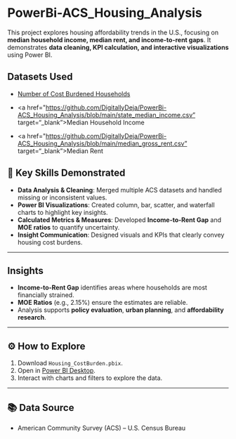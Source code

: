 # PowerBi-ACS_Housing_Analysis

This project explores housing affordability trends in the U.S., focusing on **median household income, median rent, and income-to-rent gaps**. It demonstrates **data cleaning, KPI calculation, and interactive visualizations** using Power BI.  

## Datasets Used
- <a  href="https://github.com/DigitallyDeja/PowerBi-ACS_Housing_Analysis/blob/main/income_percentage.csv” target=“_blank">Number of Cost Burdened Households</a>

- <a  href="https://github.com/DigitallyDeja/PowerBi-ACS_Housing_Analysis/blob/main/state_median_income.csv” target=“_blank”>Median Household Income</a>

- <a href="https://github.com/DigitallyDeja/PowerBi-ACS_Housing_Analysis/blob/main/median_gross_rent.csv” target=“_blank”>Median Rent</a>

## 🔑 Key Skills Demonstrated
- **Data Analysis & Cleaning**: Merged multiple ACS datasets and handled missing or inconsistent values.  
- **Power BI Visualizations**: Created column, bar, scatter, and waterfall charts to highlight key insights.  
- **Calculated Metrics & Measures**: Developed **Income-to-Rent Gap** and **MOE ratios** to quantify uncertainty.  
- **Insight Communication**: Designed visuals and KPIs that clearly convey housing cost burdens.  

---

## Insights
- **Income-to-Rent Gap** identifies areas where households are most financially strained.  
- **MOE Ratios** (e.g., 2.15%) ensure the estimates are reliable.  
- Analysis supports **policy evaluation**, **urban planning**, and **affordability research**.  

---

## ⚙️ How to Explore
1. Download `Housing_CostBurden.pbix`.  
2. Open in [Power BI Desktop](https://powerbi.microsoft.com/desktop/).  
3. Interact with charts and filters to explore the data.  

---

## 📚 Data Source
- American Community Survey (ACS) – U.S. Census Bureau  

